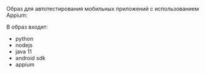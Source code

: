 Образ для автотестирования мобильных приложений с использованием Appium:

В образ входят:
- python
- nodejs
- java 11
- android sdk
- appium
